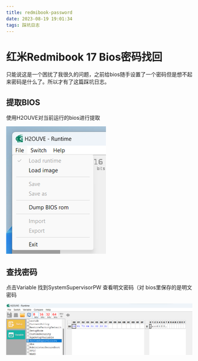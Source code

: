 ```yaml
---
title: redmibook-password
date: 2023-08-19 19:01:34
tags: 踩坑日志
---
```


# 红米Redmibook 17 Bios密码找回

只能说这是一个困扰了我很久的问题，之前给bios随手设置了一个密码但是想不起来密码是什么了。所以才有了这篇踩坑日志。

## 提取BIOS

使用H2OUVE对当前运行的bios进行提取

![](../img/image-20230819192523604.png)

## 查找密码

点击Variable 找到SystemSupervisorPW 查看明文密码（对 bios里保存的是明文密码

![](../img/image-20230819193340169.png)
